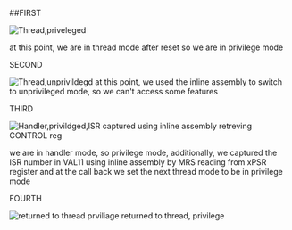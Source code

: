 ##FIRST

![Thread,priveleged](https://github.com/alymaamoun/Embedded-Learn-In-Depth/assets/53837104/444f7a00-2447-4192-8006-e819ca92b1b9)

at this point, we are in thread mode after reset so we are in privilege mode

SECOND


![Thread,unprivildegd](https://github.com/alymaamoun/Embedded-Learn-In-Depth/assets/53837104/8c748a98-6a84-46f0-8a7c-973dd55220bb)
 at this point, we used the inline assembly to switch to unprivileged mode, so we can't access some features

THIRD


 
 ![Handler,privildged,ISR captured using inline assembly retreving CONTROL reg](https://github.com/alymaamoun/Embedded-Learn-In-Depth/assets/53837104/7562dac6-a3dc-4676-8f95-78ac335d292b)

 we are in handler mode, so privilege mode, additionally, we captured the ISR number in VAL11 using inline assembly by MRS reading from xPSR register and at the call back we set the next thread mode to be in
 privilege mode

 FOURTH

 ![returned to thread prviliage](https://github.com/alymaamoun/Embedded-Learn-In-Depth/assets/53837104/6c506d7d-4e0e-466b-94fc-c7811174241c)
 returned to thread, privilege
